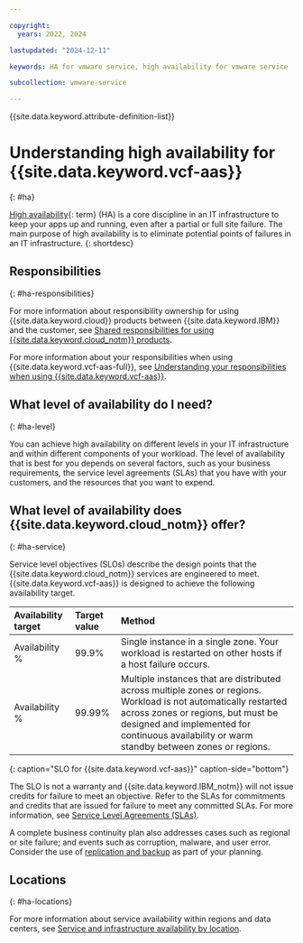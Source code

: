 ```yaml
---

copyright:
  years: 2022, 2024

lastupdated: "2024-12-11"

keywords: HA for vmware service, high availability for vmware service

subcollection: vmware-service

---
```


{{site.data.keyword.attribute-definition-list}}

# Understanding high availability for {{site.data.keyword.vcf-aas}}
{: #ha}

[High availability](#x2284708){: term} (HA) is a core discipline in an IT infrastructure to keep your apps up and running, even after a partial or full site failure. The main purpose of high availability is to eliminate potential points of failures in an IT infrastructure.
{: shortdesc}

## Responsibilities
{: #ha-responsibilities}

For more information about responsibility ownership for using {{site.data.keyword.cloud}} products between {{site.data.keyword.IBM}} and the customer, see [Shared responsibilities for using {{site.data.keyword.cloud_notm}} products](/docs/overview?topic=overview-shared-responsibilities).

For more information about your responsibilities when using {{site.data.keyword.vcf-aas-full}}, see [Understanding your responsibilities when using {{site.data.keyword.vcf-aas}}](/docs/vmware-service?topic=vmware-service-vmaas-understand-responsib).

## What level of availability do I need?
{: #ha-level}

You can achieve high availability on different levels in your IT infrastructure and within different components of your workload. The level of availability that is best for you depends on several factors, such as your business requirements, the service level agreements (SLAs) that you have with your customers, and the resources that you want to expend.

## What level of availability does {{site.data.keyword.cloud_notm}} offer?
{: #ha-service}

Service level objectives (SLOs) describe the design points that the {{site.data.keyword.cloud_notm}} services are engineered to meet. {{site.data.keyword.vcf-aas}} is designed to achieve the following availability target.

| Availability target | Target value | Method |
|:------------------- |:------------ | :----- |
| Availability % | 99.9% | Single instance in a single zone. Your workload is restarted on other hosts if a host failure occurs. |
| Availability % | 99.99% | Multiple instances that are distributed across multiple zones or regions. Workload is not automatically restarted across zones or regions, but must be designed and implemented for continuous availability or warm standby between zones or regions. |
{: caption="SLO for {{site.data.keyword.vcf-aas}}" caption-side="bottom"}

The SLO is not a warranty and {{site.data.keyword.IBM_notm}} will not issue credits for failure to meet an objective. Refer to the SLAs for commitments and credits that are issued for failure to meet any committed SLAs. For more information, see [Service Level Agreements (SLAs)](/docs/overview?topic=overview-slas).

A complete business continuity plan also addresses cases such as regional or site failure; and events such as corruption, malware, and user error. Consider the use of [replication and backup](/docs/vmware-service?topic=vmware-service-bc-dr) as part of your planning.

## Locations
{: #ha-locations}

For more information about service availability within regions and data centers, see [Service and infrastructure availability by location](/docs/overview?topic=overview-services_region).
